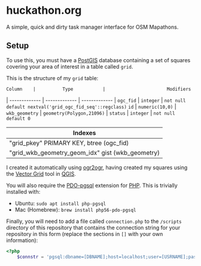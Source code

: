 # huckathon.org
A simple, quick and dirty task manager interface for OSM Mapathons.

## Setup
To use this, you must have a [PostGIS](http://postgis.net/) database containing a set of squares covering your area of interest in a table called `grid`.

This is the structure of my `grid` table:

    Column    |          Type           |                       Modifiers                        
| ------------- | ------------- | ------------- |
 `ogc_fid`      | `integer`                 | `not null default nextval('grid_ogc_fid_seq'::regclass)`
 `id`           | `numeric(10,0)`           | 
 `wkb_geometry` | `geometry(Polygon,21096)` | 
 `status`       | `integer`                 | `not null default 0`

Indexes |
| ------------- |
"grid_pkey" PRIMARY KEY, btree (ogc_fid) |
"grid_wkb_geometry_geom_idx" gist (wkb_geometry) |


I created it automatically using [ogr2ogr](http://www.gdal.org/ogr2ogr.html), having created my squares using the [Vector Grid](https://docs.qgis.org/2.6/en/docs/user_manual/processing_algs/qgis/vector_creation_tools/vectorgrid.html) tool in [QGIS](http://www.qgis.org/en/site/).

You will also require the [PDO-pgsql](http://php.net/manual/en/ref.pdo-pgsql.connection.php) extension for [PHP](http://php.net/). This is trivially installed with:

* Ubuntu: `sudo apt install php-pgsql`
* Mac (Homebrew): `brew install php56-pdo-pgsql`

Finally, you will need to add a file called `connection.php` to the `/scripts` directory of this repository that contains the connection string for your repository in this form (replace the sections in `[]` with your own information):

```php
<?php
	$connstr = 'pgsql:dbname=[DBNAME];host=localhost;user=[USRNAME];password=[PASSWORD]';
```